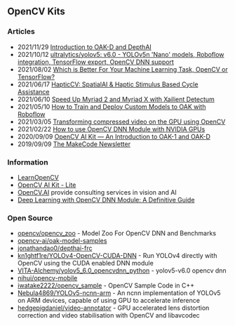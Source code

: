 ## OpenCV Kits


### Articles
- 2021/11/29 [Introduction to OAK-D and DepthAI](https://learnopencv.com/introduction-to-opencv-ai-kit-and-depthai/)
- 2021/10/12 [ultralytics/yolov5: v6.0 - YOLOv5n 'Nano' models, Roboflow integration, TensorFlow export, OpenCV DNN support](https://zenodo.org/record/5563715)
- 2021/08/02 [Which is Better For Your Machine Learning Task, OpenCV or TensorFlow?](https://towardsdatascience.com/which-is-better-for-your-machine-learning-task-opencv-or-tensorflow-ed16403c5799)
- 2021/06/17 [HapticCV: SpatialAI & Haptic Stimulus Based Cycle Assistance](https://www.hackster.io/dhruvsheth_/hapticcv-spatialai-haptic-stimulus-based-cycle-assistance-167f79)
- 2021/06/10 [Speed Up Myriad 2 and Myriad X with Xailient Detectum](https://xailient.com/speed-up-myriad-2-and-myriad-x-with-xailient-ai/)
- 2021/05/10 [How to Train and Deploy Custom Models to OAK with Roboflow](https://opencv.org/opencv-ai-kit-custom-model-deployment/)
- 2021/03/05 [Transforming compressed video on the GPU using OpenCV](https://www.danielplayfaircal.com/blogging/2021/03/05/transforming-compressed-video-on-the-gpu-using-opencv.html)
- 2021/02/22 [How to use OpenCV DNN Module with NVIDIA GPUs](https://learnopencv.com/opencv-dnn-with-gpu-support/)
- 2020/09/09 [OpenCV AI Kit — An Introduction to OAK-1 and OAK-D](https://medium.com/augmented-startups/opencv-ai-kit-an-introduction-to-oak-1-and-oak-d-4debb66175ca)
- 2019/09/09 [The MakeCode Newsletter](http://makecode.adafruitdaily.com/weekly/2019/09/09/welcome-to-the-makecode-newsletter.html)


### Information
- [LearnOpenCV](https://learnopencv.com/)
- [OpenCV AI Kit - Lite](https://www.kickstarter.com/projects/opencv/opencv-ai-kit-oak-depth-camera-4k-cv-edge-object-detection)
- [OpenCV.AI](https://www.opencv.ai/) provide consulting services in vision and AI
- [Deep Learning with OpenCV DNN Module: A Definitive Guide](https://learnopencv.com/deep-learning-with-opencvs-dnn-module-a-definitive-guide/)


### Open Source
- [opencv/opencv_zoo](https://github.com/opencv/opencv_zoo) - Model Zoo For OpenCV DNN and Benchmarks
- [opencv-ai/oak-model-samples](https://github.com/opencv-ai/oak-model-samples)
- [jonathandao0/depthai-frc](https://github.com/jonathandao0/depthai-frc) 
- [kn1ghtf1re/YOLOv4-OpenCV-CUDA-DNN](https://github.com/kn1ghtf1re/YOLOv4-OpenCV-CUDA-DNN) - Run YOLOv4 directly with OpenCV using the CUDA enabled DNN module
- [VITA-Alchemy/yolov5_6.0_opencvdnn_python](https://github.com/VITA-Alchemy/yolov5_6.0_opencvdnn_python) - yolov5-v6.0 opencv dnn
- [nihui/opencv-mobile](https://github.com/nihui/opencv-mobile)
- [iwatake2222/opencv_sample](https://github.com/iwatake2222/opencv_sample) - OpenCV Sample Code in C++
- [Nebula4869/YOLOv5-ncnn-arm](https://github.com/Nebula4869/YOLOv5-ncnn-arm) - An ncnn implementation of YOLOv5 on ARM devices, capable of using GPU to accelerate inference
- [hedgepigdaniel/video-annotator](https://github.com/hedgepigdaniel/video-annotator) - GPU accelerated lens distortion correction and video stabilisation with OpenCV and libavcodec
